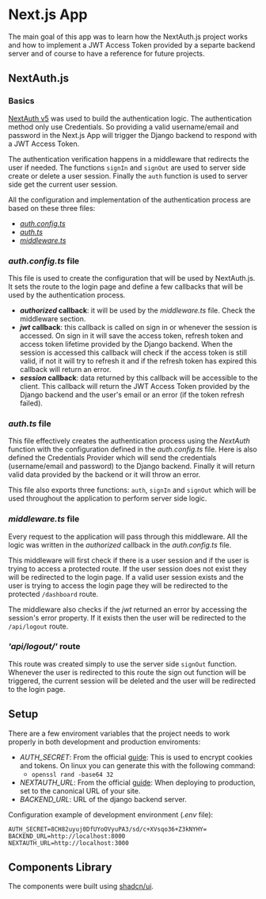 # Next.js App
The main goal of this app was to learn how the NextAuth.js project works and how to implement a JWT Access Token provided by a separte backend server and of course to have a reference for future projects.

## NextAuth.js
### Basics
[NextAuth v5](https://authjs.dev/) was used to build the authentication logic. The authentication method only use Credentials. So providing a valid username/email and password in the Next.js App will trigger the Django backend to respond with a JWT Access Token.

The authentication verification happens in a middleware that redirects the user if needed. The functions `signIn` and `signOut` are used to server side create or delete a user session. Finally the `auth` function is used to server side get the current user session.

All the configuration and implementation of the authentication process are based on these three files:
- [*auth.config.ts*](/next_frontend/src/auth.config.ts)
- [*auth.ts*](/next_frontend/src/auth.ts)
- [*middleware.ts*](/next_frontend/src/middleware.ts)

### *auth.config.ts* file
This file is used to create the configuration that will be used by NextAuth.js. It sets the route to the login page and define a few callbacks that will be used by the authentication process.

- **_authorized_ callback**: it will be used by the *middleware.ts* file. Check the middleware section.
- **_jwt_ callback**: this callback is called on sign in or whenever the session is accessed. On sign in it will save the access token, refresh token and access token lifetime provided by the Django backend. When the session is accessed this callback will check if the access token is still valid, if not it will try to refresh it and if the refresh token has expired this callback will return an error.
- **_session_ callback**: data returned by this callback will be accessible to the client. This callback will return the JWT Access Token provided by the Django backend and the user's email or an error (if the token refresh failed).

### *auth.ts* file
This file effectively creates the authentication process using the *NextAuth* function with the configuration defined in the *auth.config.ts* file. Here is also defined the Credentials Provider which will send the credentials (username/email and password) to the Django backend. Finally it will return valid data provided by the backend or it will throw an error.

This file also exports three functions: `auth`, `signIn` and `signOut` which will be used throughout the application to perform server side logic.

### *middleware.ts* file
Every request to the application will pass through this middleware. All the logic was written in the *authorized* callback in the *auth.config.ts* file. 

This middleware will first check if there is a user session and if the user is trying to access a protected route. If the user session does not exist they will be redirected to the login page. If a valid user session exists and the user is trying to access the login page they will be redirected to the protected `/dashboard` route.

The middleware also checks if the *jwt* returned an error by accessing the session's error property. If it exists then the user will be redirected to the `/api/logout` route.

### *'api/logout/'* route
This route was created simply to use the server side `signOut` function. Whenever the user is redirected to this route the sign out function will be triggered, the current session will be deleted and the user will be redirected to the login page.

## Setup
There are a few enviroment variables that the project needs to work properly in both development and production enviroments:
- *AUTH_SECRET*: From the official [guide](https://authjs.dev/getting-started/deployment): This is used to encrypt cookies and tokens. On linux you can generate this with the following command:
    - `openssl rand -base64 32`
- *NEXTAUTH_URL*: From the official [guide](https://authjs.dev/getting-started/deployment): When deploying to production, set to the canonical URL of your site.
- *BACKEND_URL*: URL of the django backend server.

Configuration example of development environment (*.env* file):
```
AUTH_SECRET=8CH82uyuj0DfUYoOVyuPA3/sd/c+XVsqo36+Z3kNYHY=
BACKEND_URL=http://localhost:8000
NEXTAUTH_URL=http://localhost:3000
```

## Components Library
The components were built using [shadcn/ui](https://ui.shadcn.com/).